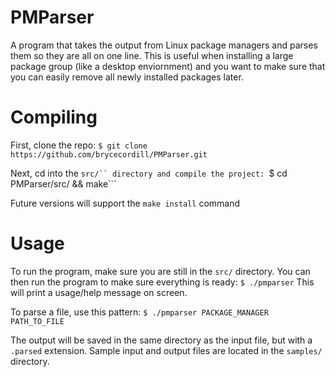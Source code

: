 # PMParser
A program that takes the output from Linux package managers and parses them so they are all on one line.  This is useful when installing a large package group (like a desktop enviornment) and you want to make sure that you can easily remove all newly installed packages later.

# Compiling
First, clone the repo: 
```$ git clone https://github.com/brycecordill/PMParser.git```

Next, cd into the ```src/`` directory and compile the project:
```$ cd PMParser/src/ && make```

Future versions will support the ```make install``` command

# Usage
To run the program, make sure you are still in the ```src/``` directory.  You can then run the program to make sure everything is ready:
```$ ./pmparser```
This will print a usage/help message on screen.

To parse a file, use this pattern:
```$ ./pmparser PACKAGE_MANAGER PATH_TO_FILE```

The output will be saved in the same directory as the input file, but with a ```.parsed``` extension.  Sample input and output files are located in the ```samples/``` directory.